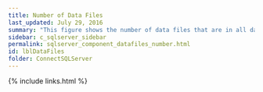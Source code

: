 ```yaml
---
title: Number of Data Files
last_updated: July 29, 2016
summary: "This figure shows the number of data files that are in all databases."
sidebar: c_sqlserver_sidebar
permalink: sqlserver_component_datafiles_number.html
id: lblDataFiles
folder: ConnectSQLServer
---
```


{% include links.html %}
